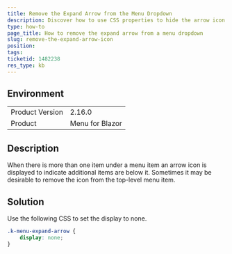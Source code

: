 ```yaml
---
title: Remove the Expand Arrow from the Menu Dropdown
description: Discover how to use CSS properties to hide the arrow icon from the menu dropdown
type: how-to
page_title: How to remove the expand arrow from a menu dropdown
slug: remove-the-expand-arrow-icon
position: 
tags: 
ticketid: 1482238
res_type: kb
---
```


## Environment
<table>
	<tbody>
		<tr>
			<td>Product Version</td>
			<td>2.16.0</td>
		</tr>
		<tr>
			<td>Product</td>
			<td>Menu for Blazor</td>
		</tr>
	</tbody>
</table>


## Description

When there is more than one item under a menu item an arrow icon is displayed to indicate additional items are below it. Sometimes it may be desirable to remove the icon from the top-level menu item.

## Solution

Use the following CSS to set the display to none.

```` CSS
.k-menu-expand-arrow {
	display: none;
}
````
